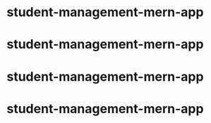 # student-management-mern-app
# student-management-mern-app
# student-management-mern-app
# student-management-mern-app
